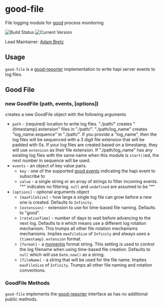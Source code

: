 # good-file

File logging module for [good](https://github.com/hapijs/good) process monitoring.

![Build Status](https://travis-ci.org/hapijs/good-file.svg?branch=master) ![Current Version](https://img.shields.io/npm/v/good-file.svg)

Lead Maintainer: [Adam Bretz](https://github.com/arb)

## Usage

`good-file` is a [good-reporter](https://github.com/hapijs/good-reporter) implementation to write hapi server events to log files.

## Good File
### new GoodFile (path, events, [options])

creates a new GoodFile object with the following arguments
- `path` - (required) location to write log files. "./path/" creates "{timestamp}.extension" files in "./path/". "./path/log_name" creates "log_name.sequence" in "./path/". If you provide a "log_name", then the log files will be sequenced with a 3 digit file extension that will be padded with 0s. If your log files are created based on a timestamp, they will use `extension` as their file extension. If "./path/log_name" has any existing log files with the same name when this module is `start()`ed, the next number in sequence will be used.
- `events` - an object of key value pairs.
	- `key` - one of the supported [good events](https://github.com/hapijs/good) indicating the hapi event to subscribe to
	- `value` - a single string or an array of strings to filter incoming events. "\*" indicates no filtering. `null` and `undefined` are assumed to be "\*"
- `[options]` - optional arguments object
	- `[maxFileSize]` - how large a single log file can grow before a new one is created. Defaults to `Infinity`.
	- `[extension]` - extension to use for time-based file naming. Defaults to "good".
	- `[rotationTime]` - number of days to wait before advancing to the next log. Defaults to `0` which means use a different log rotation mechanism. This trumps all other file rotation mechanisms mechanisms. Implies `maxFileSize` of `Infinity` and always uses a `{timestamp}.extension` format.
	- `[format]` - a [momentjs](http://momentjs.com/docs/#/displaying/format/) format string. This setting is used to control the log filename when using time-based file creation. Defaults to `null` which will use `Date.now()` as a string.
	- `[fileName]` - a string that will be used for the file name. Implies `maxFileSize` of `Infinity`. Trumps all other file naming and rotation conventions.


### GoodFile Methods
`good-file` implements the [good-reporter](https://github.com/hapijs/good-reporter) interface as has no additional public methods.
